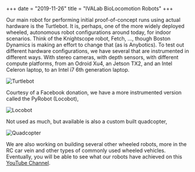 +++
date  = "2019-11-26"
title = "IVALab BioLocomotion Robots"
+++

Our main robot for performing initial proof-of-concept runs using actual
hardware is the Turtlebot.  It is, perhaps, one of the more widely
deployed wheeled, autonomous robot configurations around today, for
indoor scenarios.  Think of the Knightscope robot, Fetch, ..., though
Boston Dynamics is making an effort to change that (as is Anybotics).
To test out different hardware configurations, we have several that are
instrumented in different ways.  With stereo cameras, with depth
sensors, with different compute platforms, from an Odroid Xu4, 
an Jetson TX2, and an Intel Celeron laptop, to an Intel i7 6th
generation laptop.

![Turtlebot][1]


Courtesy of a Facebook donation, we have a more instrumented version
called the PyRobot (Locobot),

![Locobot][2]


Not used as much, but available is also a custom built quadcopter,

![Quadcopter][3]

We are also working on building several other wheeled robots, more in
the RC car vein and other types of commonly used wheeled vehicles.
Eventually, you will be able to see what our robots have achieved on this 
[YouTube Channel](https://www.youtube.com/channel/UC-YbwwjK5GE1YjVolgNe5Kg/).


[1]: /VisNav/public/imgs/robots/turtlebot.png
[2]: /VisNav/public/imgs/robots/locobot.jpg
[3]: /VisNav/public/imgs/robots/quadcopter.png
[4]: /VisNav/public/imgs/robots/f1tenth.png
